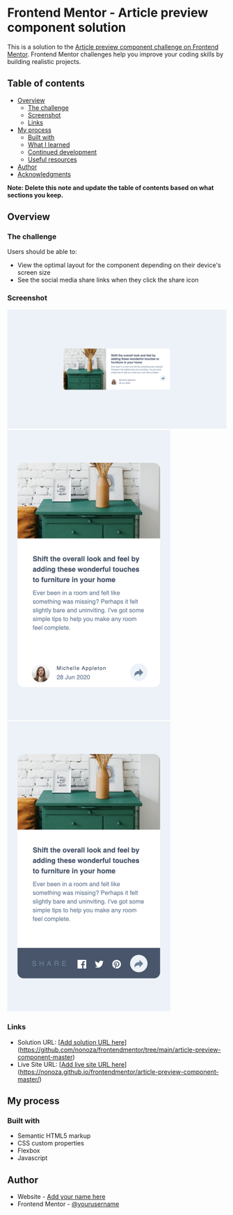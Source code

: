 # Frontend Mentor - Article preview component solution

This is a solution to the [Article preview component challenge on Frontend Mentor](https://www.frontendmentor.io/challenges/article-preview-component-dYBN_pYFT). Frontend Mentor challenges help you improve your coding skills by building realistic projects. 

## Table of contents

- [Overview](#overview)
  - [The challenge](#the-challenge)
  - [Screenshot](#screenshot)
  - [Links](#links)
- [My process](#my-process)
  - [Built with](#built-with)
  - [What I learned](#what-i-learned)
  - [Continued development](#continued-development)
  - [Useful resources](#useful-resources)
- [Author](#author)
- [Acknowledgments](#acknowledgments)

**Note: Delete this note and update the table of contents based on what sections you keep.**

## Overview

### The challenge

Users should be able to:

- View the optimal layout for the component depending on their device's screen size
- See the social media share links when they click the share icon

### Screenshot

![](./images/article-preview-desktop.png)
![](./images/article-preview-mobile.png)
![](./images/article-review-active.png)



### Links

- Solution URL: [[Add solution URL here](https://github.com/nonoza/frontendmentor/tree/main/article-preview-component-master)](https://github.com/nonoza/frontendmentor/tree/main/article-preview-component-master)
- Live Site URL: [[Add live site URL here](https://nonoza.github.io/frontendmentor/article-preview-component-master)](https://nonoza.github.io/frontendmentor/article-preview-component-master/)

## My process

### Built with

- Semantic HTML5 markup
- CSS custom properties
- Flexbox
- Javascript




## Author

- Website - [Add your name here](https://prettynkunene.co.za/)
- Frontend Mentor - [@yourusername](https://www.frontendmentor.io/profile/nonoza)


